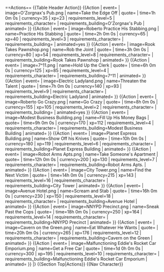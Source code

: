 ==Actions==
{{Table Header Action}}
{{Action
| event=
| image=O'Zorgnax's Pub.png
| name=Take the Edge Off
| quote=
| time=1h 0m 0s
| currency=35
| xp=23
| requirements_level=5
| requirements_character=
| requirements_building=O'Zorgnax's Pub
| animated=
}}
{{Action
| event=
| image=Roberto Practice His Stabbing.png
| name=Practice His Stabbing
| quote=
| time=2h 0m 0s
| currency=65
| xp=40
| requirements_level=3
| requirements_character=
| requirements_building=
| animated=yes
}}
{{Action
| event=
| image=Rook Takes Pawnshop.png
| name=Rob the Joint
| quote=
| time=3h 0m 0s
| currency=80
| xp=54
| requirements_level=8
| requirements_character=
| requirements_building=Rook Takes Pawnshop
| animated=
}}
{{Action
| event=
| image=7^11.png
| name=Hold Up the Clerk
| quote=
| time=6h 0m 0s
| currency=125
| xp=85
| requirements_level=4
| requirements_character=
| requirements_building=7^11
| animated=
}}
{{Action
| event=
| image=Electric Ladyland.png
| name=Threaten the Talent
| quote=
| time=7h 0m 0s
| currency=140
| xp=93
| requirements_level=9
| requirements_character=
| requirements_building=Electric Ladyland
| animated=
}}
{{Action
| event=
| image=Roberto Go Crazy.png
| name=Go Crazy
| quote=
| time=8h 0m 0s
| currency=155
| xp=105
| requirements_level=2
| requirements_character=
| requirements_building=
| animated=yes
}}
{{Action
| event=
| image=Modest Business Building.png
| name=Fill Up His Money Bags
| quote=
| time=9h 0m 0s
| currency=170
| xp=112
| requirements_level=4
| requirements_character=
| requirements_building=Modest Business Building
| animated=
}}
{{Action
| event=
| image=Planet Express Building.png
| name=Show Off his Knives
| quote=
| time=10h 0m 0s
| currency=180
| xp=119
| requirements_level=6
| requirements_character=
| requirements_building=Planet Express Building
| animated=
}}
{{Action
| event=
| image=Robot Arms Apts.png
| name=Take Someone's Apartment
| quote=
| time=12h 0m 0s
| currency=200
| xp=130
| requirements_level=7
| requirements_character=
| requirements_building=Robot Arms Apts.
| animated=
}}
{{Action
| event=
| image=City Tower.png
| name=Find the Next Victim
| quote=
| time=14h 0m 0s
| currency=215
| xp=143
| requirements_level=16
| requirements_character=
| requirements_building=City Tower
| animated=
}}
{{Action
| event=
| image=Avenue Hotel.png
| name=Scream and Stab
| quote=
| time=16h 0m 0s
| currency=230
| xp=150
| requirements_level=18
| requirements_character=
| requirements_building=Avenue Hotel
| animated=
}}
{{Action
| event=
| image=NNYPD Precinct.png
| name=Sneak Past the Cops
| quote=
| time=18h 0m 0s
| currency=250
| xp=164
| requirements_level=14
| requirements_character=
| requirements_building=NNYPD Precinct
| animated=
}}
{{Action
| event=
| image=Cavern on the Green.png
| name=Eat Whatever He Wants
| quote=
| time=20h 0m 0s
| currency=265
| xp=176
| requirements_level=12
| requirements_character=
| requirements_building=Cavern on the Green
| animated=
}}
{{Action
| event=
| image=Malfunctioning Eddie's Rocket Car Emporium.png
| name=Get a Free Car
| quote=
| time=1d 0h 0m 0s
| currency=300
| xp=195
| requirements_level=10
| requirements_character=
| requirements_building=Malfunctioning Eddie's Rocket Car Emporium
| animated=
}}
|}
{{Section Top|Actions}}
{{Nav Character}}
